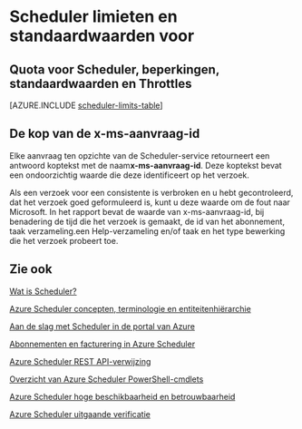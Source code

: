 <properties
 pageTitle="Scheduler limieten en standaardwaarden voor"
 description="Scheduler limieten en standaardwaarden voor"
 services="scheduler"
 documentationCenter=".NET"
 authors="derek1ee"
 manager="kevinlam1"
 editor=""/>
<tags
 ms.service="scheduler"
 ms.workload="infrastructure-services"
 ms.tgt_pltfrm="na"
 ms.devlang="dotnet"
 ms.topic="article"
 ms.date="08/18/2016"
 ms.author="deli"/>

# <a name="scheduler-limits-and-defaults"></a>Scheduler limieten en standaardwaarden voor

## <a name="scheduler-quotas-limits-defaults-and-throttles"></a>Quota voor Scheduler, beperkingen, standaardwaarden en Throttles

[AZURE.INCLUDE [scheduler-limits-table](../../includes/scheduler-limits-table.md)]

## <a name="the-x-ms-request-id-header"></a>De kop van de x-ms-aanvraag-id

Elke aanvraag ten opzichte van de Scheduler-service retourneert een antwoord koptekst met de naam**x-ms-aanvraag-id**. Deze koptekst bevat een ondoorzichtig waarde die deze identificeert op het verzoek.

Als een verzoek voor een consistente is verbroken en u hebt gecontroleerd, dat het verzoek goed geformuleerd is, kunt u deze waarde om de fout naar Microsoft. In het rapport bevat de waarde van x-ms-aanvraag-id, bij benadering de tijd die het verzoek is gemaakt, de id van het abonnement, taak verzameling.een Help-verzameling en/of taak en het type bewerking die het verzoek probeert toe.

## <a name="see-also"></a>Zie ook


 [Wat is Scheduler?](scheduler-intro.md)

 [Azure Scheduler concepten, terminologie en entiteitenhiërarchie](scheduler-concepts-terms.md)

 [Aan de slag met Scheduler in de portal van Azure](scheduler-get-started-portal.md)

 [Abonnementen en facturering in Azure Scheduler](scheduler-plans-billing.md)

 [Azure Scheduler REST API-verwijzing](https://msdn.microsoft.com/library/mt629143)

 [Overzicht van Azure Scheduler PowerShell-cmdlets](scheduler-powershell-reference.md)

 [Azure Scheduler hoge beschikbaarheid en betrouwbaarheid](scheduler-high-availability-reliability.md)

 [Azure Scheduler uitgaande verificatie](scheduler-outbound-authentication.md)
